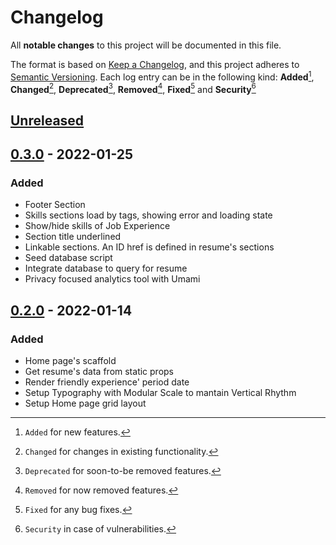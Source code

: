 # Changelog

All **notable changes** to this project will be documented in this file.

The format is based on [Keep a Changelog](https://keepachangelog.com/en/1.0.0/), and this project adheres to [Semantic Versioning](https://semver.org/spec/v2.0.0.html).
Each log entry can be in the following kind: **Added**[^1], **Changed**[^2], **Deprecated**[^3], **Removed**[^4], **Fixed**[^5] and **Security**[^6]

## [Unreleased]

## [0.3.0] - 2022-01-25

### Added

- Footer Section
- Skills sections load by tags, showing error and loading state
- Show/hide skills of Job Experience
- Section title underlined
- Linkable sections. An ID href is defined in resume's sections
- Seed database script
- Integrate database to query for resume
- Privacy focused analytics tool with Umami

## [0.2.0] - 2022-01-14

### Added

- Home page's scaffold
- Get resume's data from static props
- Render friendly experience' period date
- Setup Typography with Modular Scale to mantain Vertical Rhythm
- Setup Home page grid layout

[unreleased]: https://github.com/pherval/peter.dev.br/compare/resume@v0.3.0...resume@HEAD
[0.3.0]: https://github.com/pherval/peter.dev.br/compare/resume@v0.2.0...resume@v0.3.0
[0.2.0]: https://github.com/pherval/peter.dev.br/compare/resume@v0.1.0...resume@v0.2.0
[0.1.0]: https://github.com/pherval/peter.dev.br/releases/tag/v0.1.0

[^1]: `Added` for new features.
[^2]: `Changed` for changes in existing functionality.
[^3]: `Deprecated` for soon-to-be removed features.
[^4]: `Removed` for now removed features.
[^5]: `Fixed` for any bug fixes.
[^6]: `Security` in case of vulnerabilities.
